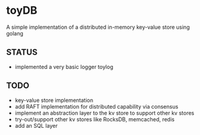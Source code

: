 # toyDB
A simple implementation of a distributed in-memory key-value store using golang

## STATUS
- implemented a very basic logger toylog

## TODO
- key-value store implementation
- add RAFT implementation for distributed capability via consensus
- implement an abstraction layer to the kv store to support other kv stores
- try-out/support other kv stores like RocksDB, memcached, redis
- add an SQL layer
